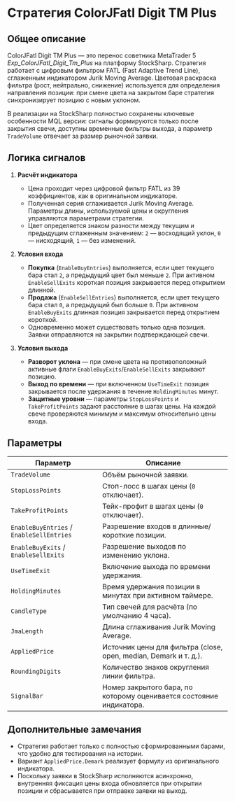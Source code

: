 # Стратегия ColorJFatl Digit TM Plus

## Общее описание

ColorJFatl Digit TM Plus — это перенос советника MetaTrader 5
*Exp_ColorJFatl_Digit_Tm_Plus* на платформу StockSharp. Стратегия работает с
цифровым фильтром FATL (Fast Adaptive Trend Line), сглаженным индикатором Jurik
Moving Average. Цветовая раскраска фильтра (рост, нейтрально, снижение)
используется для определения направления позиции: при смене цвета на закрытом
баре стратегия синхронизирует позицию с новым уклоном.

В реализации на StockSharp полностью сохранены ключевые особенности MQL
версии: сигналы формируются только после закрытия свечи, доступны
временные фильтры выхода, а параметр `TradeVolume` отвечает за размер
рыночной заявки.

## Логика сигналов

1. **Расчёт индикатора**
   - Цена проходит через цифровой фильтр FATL из 39 коэффициентов, как в
     оригинальном индикаторе.
   - Полученная серия сглаживается Jurik Moving Average. Параметры длины,
     используемой цены и округления управляются параметрами стратегии.
   - Цвет определяется знаком разности между текущим и предыдущим сглаженным
     значением: `2` — восходящий уклон, `0` — нисходящий, `1` — без изменений.

2. **Условия входа**
   - **Покупка** (`EnableBuyEntries`) выполняется, если цвет текущего бара стал
     `2`, а предыдущий цвет был меньше `2`. При активном `EnableSellExits`
     короткая позиция закрывается перед открытием длинной.
   - **Продажа** (`EnableSellEntries`) выполняется, если цвет текущего бара
     стал `0`, а предыдущий был больше `0`. При активном `EnableBuyExits`
     длинная позиция закрывается перед открытием короткой.
   - Одновременно может существовать только одна позиция. Заявки отправляются
     на закрытии подтверждающей свечи.

3. **Условия выхода**
   - **Разворот уклона** — при смене цвета на противоположный активные флаги
     `EnableBuyExits`/`EnableSellExits` закрывают позицию.
   - **Выход по времени** — при включенном `UseTimeExit` позиция закрывается
     после удержания в течение `HoldingMinutes` минут.
   - **Защитные уровни** — параметры `StopLossPoints` и `TakeProfitPoints`
     задают расстояние в шагах цены. На каждой свечe проверяются минимум и
     максимум относительно цены входа.

## Параметры

| Параметр | Описание |
|----------|----------|
| `TradeVolume` | Объём рыночной заявки. |
| `StopLossPoints` | Стоп-лосс в шагах цены (`0` отключает). |
| `TakeProfitPoints` | Тейк-профит в шагах цены (`0` отключает). |
| `EnableBuyEntries` / `EnableSellEntries` | Разрешение входов в длинные/короткие позиции. |
| `EnableBuyExits` / `EnableSellExits` | Разрешение выходов по изменению уклона. |
| `UseTimeExit` | Включение выхода по времени удержания. |
| `HoldingMinutes` | Время удержания позиции в минутах при активном таймере. |
| `CandleType` | Тип свечей для расчёта (по умолчанию 4 часа). |
| `JmaLength` | Длина сглаживания Jurik Moving Average. |
| `AppliedPrice` | Источник цены для фильтра (close, open, median, Demark и т. д.). |
| `RoundingDigits` | Количество знаков округления линии фильтра. |
| `SignalBar` | Номер закрытого бара, по которому оценивается состояние индикатора. |

## Дополнительные замечания

- Стратегия работает только с полностью сформированными барами, что удобно для
  тестирования на истории.
- Вариант `AppliedPrice.Demark` реализует формулу из оригинального индикатора.
- Поскольку заявки в StockSharp исполняются асинхронно, внутренняя фиксация
  цены входа обновляется при открытии позиции и сбрасывается при отправке
  заявки на выход.
